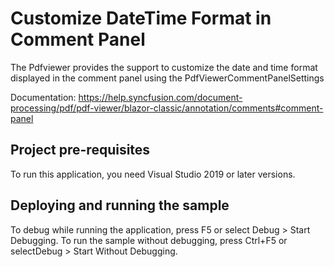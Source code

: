 # Customize DateTime Format in Comment Panel
The Pdfviewer provides the support to customize the date and time format displayed in the comment panel using the PdfViewerCommentPanelSettings

Documentation: https://help.syncfusion.com/document-processing/pdf/pdf-viewer/blazor-classic/annotation/comments#comment-panel

## Project pre-requisites
To run this application, you need Visual Studio 2019 or later versions.

## Deploying and running the sample
To debug while running the application, press F5 or select Debug > Start Debugging. To run the sample without debugging, press Ctrl+F5 or selectDebug > Start Without Debugging.